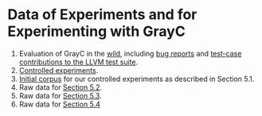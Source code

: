 # Data of Experiments and for Experimenting with GrayC

1. Evaluation of GrayC in the [wild](Evaluation/USING-GRAYC-IN-THE-WILD), including [bug reports](Evaluation/USING-GRAYC-IN-THE-WILD/bug-reports) and [test-case contributions to the LLVM test suite](Evaluation/USING-GRAYC-IN-THE-WILD/LLVM-test-contributions).
2. [Controlled experiments](Evaluation/EVALUATION-VIA-CONTROLLED-EXPERIMENTS).
3. [Initial corpus](Initial-corpus) for our controlled experiments as described in Section 5.1.
4. Raw data for [Section 5.2](Throughput%20and%20Static%20Validity%20Rate-5.2.xlsx).
5. Raw data for [Section 5.3](Coverage%205.3.xlsx).
6. Raw data for [Section 5.4](Evaluation/EVALUATION-VIA-CONTROLLED-EXPERIMENTS/Bug-finding-trails/)
